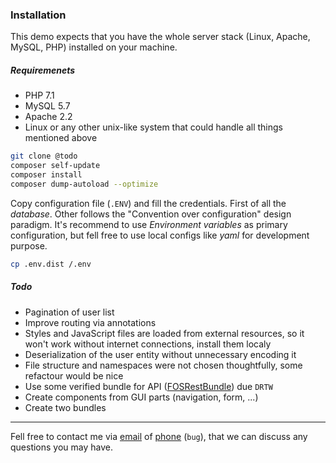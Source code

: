### Installation

This demo expects that you have the whole server stack (Linux, Apache, MySQL, PHP) installed on your machine.

##### Requiremenets
- PHP 7.1
- MySQL 5.7
- Apache 2.2
- Linux or any other unix-like system that could handle all things mentioned above

```bash
git clone @todo
composer self-update
composer install
composer dump-autoload --optimize
```

Copy configuration file (`.ENV`) and fill the credentials. First of all the *database*. Other follows the "Convention over configuration" design paradigm.
It's recommend to use *Environment variables* as primary configuration, but fell free to use local configs like *yaml* for development purpose.


 ```bash
 cp .env.dist /.env
 ```

##### Todo
- Pagination of user list
- Improve routing via annotations
- Styles and JavaScript files are loaded from external resources, so it won't work without internet connections, install them localy
- Deserialization of the user entity without unnecessary encoding it
- File structure and namespaces were not chosen thoughtfully, some refactour would be nice
- Use some verified bundle for API ([FOSRestBundle](https://github.com/FriendsOfSymfony/FOSRestBundle)) due `DRTW`
- Create components from GUI parts (navigation, form, ...)
- Create two bundles

---

Fell free to contact me via [email](mailto:MoraviaD1@gmail.com) of [phone](tel:+0420774553322) (`bug`), that we can discuss any questions you may have. 
